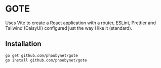 # GOTE 

Uses Vite to create a React application with a router, ESLint, Prettier and Tailwind (DaisyUI) configured just the way I like it (standard).

## Installation

```bash
go get github.com/phoobynet/gote
go install github.com/phoobynet/gote
```